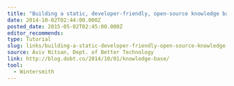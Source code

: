 ```yaml
---
title: "Building a static, developer-friendly, open-source knowledge base"
date: 2014-10-02T02:44:00.000Z
posted_date: 2015-05-02T02:45:00.000Z
editor_recommends:
type: Tutorial
slug: links/building-a-static-developer-friendly-open-source-knowledge-base
source: Aviv Nitsan, Dept. of Better Technology
link: http://blog.dobt.co/2014/10/01/knowledge-base/
tool:
  - Wintersmith
---
```





